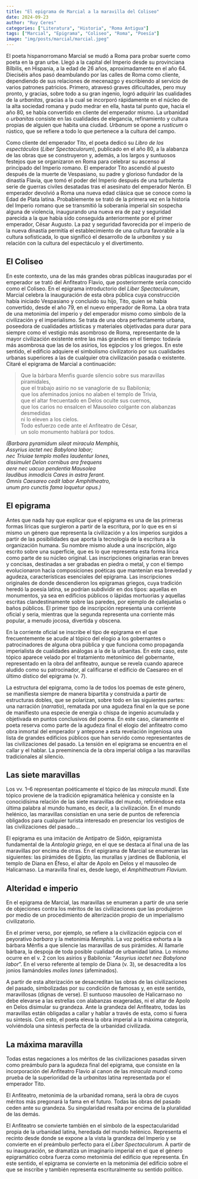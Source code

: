 ```yaml
---
title: "El epigrama de Marcial a la maravilla del Coliseo"
date: 2024-09-23
author: "Ruy Ceres"
categories: ["Literatura", "Historia", "Roma Antigua"]
tags: ["Marcial", "Epigrama", "Coliseo", "Roma", "Poesía"]
image: "img/posts/marcial/marcial.jpeg"
---
```


El poeta hispanorromano Marcial se mudó a Roma para probar suerte como poeta en la gran urbe. Llegó a la capital del Imperio desde su provinciana Bílbilis, en Hispania, a la edad de 26 años, aproximadamente en el año 64. Dieciséis años pasó deambulando por las calles de Roma como cliente, dependiendo de sus relaciones de mecenazgo y escribiendo al servicio de varios patrones patricios. Primero, atravesó graves dificultades, pero muy pronto, y gracias, sobre todo a su gran ingenio, logró adquirir las cualidades de la *urbanitas*, gracias a la cual se incorporó rápidamente en el núcleo de la alta sociedad romana y pudo medrar en ella, hasta tal punto que, hacia el año 80, se había convertido en cliente del emperador mismo. La urbanidad o *urbanitas* consiste en las cualidades de elegancia, refinamiento y cultura propias de alguien que habita una ciudad. *Urbanum* se opone a *rusticum* o rústico, que se refiere a todo lo que pertenece a la cultura del campo.

Como cliente del emperador Tito, el poeta dedicó su *Libro de los espectáculos* (*Liber Spectaculorum*), publicado en el año 80, a la alabanza de las obras que se construyeron y, además, a los largos y suntuosos festejos que se organizaron en Roma para celebrar su ascenso al principado del Imperio romano. El emperador Tito ascendió al puesto después de la muerte de Vespasiano, su padre y glorioso fundador de la dinastía Flavia, que tomó el poder del Imperio después de una turbulenta serie de guerras civiles desatadas tras el asesinato del emperador Nerón. El emperador devolvió a Roma una nueva edad clásica que se conoce como la Edad de Plata latina. Probablemente se trató de la primera vez en la historia del Imperio romano que se transmitió la soberanía imperial sin sospecha alguna de violencia, inaugurando una nueva era de paz y seguridad parecida a la que había sido conseguida anteriormente por el primer emperador, César Augusto. La paz y seguridad favorecida por el imperio de la nueva dinastía permitía el establecimiento de una cultura favorable a la cultura sofisticada, lo que significó el desarrollo de la *urbanitas* y su relación con la cultura del espectáculo y el divertimento.

## El Coliseo

En este contexto, una de las más grandes obras públicas inauguradas por el emperador se trató del Anfiteatro Flavio, que posteriormente sería conocido como el Coliseo. En el epigrama introductorio del *Liber Spectaculorum*, Marcial celebra la inauguración de esta obra pública cuya construcción había iniciado Vespasiano y concluido su hijo, Tito, quien se había convertido, desde el año 79, en el nuevo emperador de Roma. La obra trata de una metonimia del imperio y del emperador mismo como símbolo de la civilización y el imperialismo. Se trata de una obra perfectamente urbana, poseedora de cualidades artísticas y materiales objetivadas para durar para siempre como el vestigio más asombroso de Roma, representante de la mayor civilización existente entre las más grandes en el tiempo: todavía más asombrosa que las de los asirios, los egipcios y los griegos. En este sentido, el edificio adquiere el simbolismo civilizatorio por sus cualidades urbanas superiores a las de cualquier otra civilización pasada o existente. Citaré el epigrama de Marcial a continuación:

> Que la bárbara Menfis guarde silencio sobre sus maravillas piramidales,  
> que el trabajo asirio no se vanaglorie de su Babilonia;  
> que los afeminados jonios no alaben el templo de Trivia,  
> que el altar frecuentado en Delos oculte sus cuernos,  
> que los carios no ensalcen el Mausoleo colgante con alabanzas desmedidas  
> ni lo eleven a los cielos.  
> Todo esfuerzo cede ante el Anfiteatro de César,  
> un solo monumento hablará por todos.

*(Barbara pyramidum sileat miracula Memphis,  
Assyrius iactet nec Babylona labor;  
nec Triuiae templo molles laudentur Iones,  
dissimulet Delon cornibus ara frequens  
aere nec uacuo pendentia Mausolea  
laudibus inmodicis Cares in astra ferant.  
Omnis Caesareo cedit labor Amphitheatro,  
unum pro cunctis fama loquetur opus.)*

## El epigrama

Antes que nada hay que explicar que el epigrama es una de las primeras formas líricas que surgieron a partir de la escritura, por lo que es en sí mismo un género que representa la civilización y a los imperios surgidos a partir de las posibilidades que aporta la tecnología de la escritura a la organización humana. Su nombre mismo alude a una inscripción, algo escrito sobre una superficie, que es lo que representa esta forma lírica como parte de su núcleo original. Las inscripciones originarias eran breves y concisas, destinadas a ser grabadas en piedra o metal, y con el tiempo evolucionaron hacia composiciones poéticas que mantenían esa brevedad y agudeza, características esenciales del epigrama. Las inscripciones originales de donde descendieron los epigramas griegos, cuya tradición heredó la poesía latina, se podrían subdividir en dos tipos: aquellas en monumentos, ya sea en edificios públicos o lápidas mortuorias y aquellas escritas clandestinamente sobre las paredes, por ejemplo de callejuelas o baños públicos. El primer tipo de inscripción representa una corriente oficial y seria, mientras que la segunda representa una corriente más popular, a menudo jocosa, divertida y obscena.

En la corriente oficial se inscribe el tipo de epigrama en el que frecuentemente se acude al tópico del elogio a los gobernantes o patrocinadores de alguna obra pública y que funciona como propaganda imperialista de cualidades análogas a la de la urbanitas. En este caso, este tópico aparece velado por el tratamiento metonímico del gobernante, representado en la obra del anfiteatro, aunque se revela cuando aparece aludido como su patrocinador, al calificarse el edificio de Caesareo en el último dístico del epigrama (v. 7).

La estructura del epigrama, como la de todos los poemas de este género, se manifiesta siempre de manera bipartita y construida a partir de estructuras dobles, que se polarizan, sobre todo en las siguientes partes: una narración (*narratio*), rematada por una agudeza final en la que se pone de manifiesto una especie de energía o chispa de ingenio acumulada y objetivada en puntos conclusivos del poema. En este caso, claramente el poeta reserva como parte de la agudeza final el elogio del anfiteatro como obra inmortal del emperador y antepone a esta revelación ingeniosa una lista de grandes edificios públicos que han servido como representantes de las civilizaciones del pasado. La tensión en el epigrama se encuentra en el callar y el hablar. La preeminencia de la obra imperial obliga a las maravillas tradicionales al silencio.

## Las siete maravillas

Los vv. 1–6 representan poéticamente el tópico de las *miracula mundi*. Este tópico proviene de la tradición epigramática helénica y consiste en la conocidísima relación de las siete maravillas del mundo, refiriéndose esta última palabra al mundo humano, es decir, a la civilización. En el mundo helénico, las maravillas consistían en una serie de puntos de referencia obligados para cualquier turista interesado en presenciar los vestigios de las civilizaciones del pasado...

El epigrama es una imitación de Antípatro de Sidón, epigramista fundamental de la *Antología griega*, en el que se destaca al final una de las maravillas por encima de otras. En el epigrama de Marcial se enumeran las siguientes: las pirámides de Egipto, las murallas y jardines de Babilonia, el templo de Diana en Éfeso, el altar de Apolo en Delos y el mausoleo de Halicarnaso. La maravilla final es, desde luego, el *Amphitheatrum Flavium*.

## Alteridad e imperio

En el epigrama de Marcial, las maravillas se enumeran a partir de una serie de objeciones contra los méritos de las civilizaciones que las produjeron por medio de un procedimiento de alterización propio de un imperialismo civilizatorio.

En el primer verso, por ejemplo, se refiere a la civilización egipcia con el peyorativo *barbara* y la metonimia *Memphis*. La voz poética exhorta a la bárbara Ménfis a que silencie las maravillas de sus pirámides. Al llamarle bárbara, la despoja de toda posible cualidad de urbanidad latina. Lo mismo ocurre en el v. 2 con los asirios y Babilonia: “*Assyrius iactet nec Babylona labor*”. En el verso referente al templo de Diana (v. 3), se desacredita a los jonios llamándoles *molles Iones* (afeminados).

A partir de esta alterización se desacreditan las obras de las civilizaciones del pasado, simbolizadas por su condición de famosas y, en este sentido, maravillosas (dignas de verse). El suntuoso mausoleo de Halicarnaso no debe elevarse a las estrellas con alabanzas exageradas, ni el altar de Apolo en Delos disimular su grandeza. Ante la grandeza del Anfiteatro, todas las maravillas están obligadas a callar y hablar a través de esta, como si fuera su síntesis. Con esto, el poeta eleva la obra imperial a la máxima categoría, volviéndola una síntesis perfecta de la urbanidad civilizada.

## La máxima maravilla

Todas estas negaciones a los méritos de las civilizaciones pasadas sirven como preámbulo para la agudeza final del epigrama, que consiste en la incorporación del Anfiteatro Flavio al canon de las *miracula mundi* como prueba de la superioridad de la *urbanitas* latina representada por el emperador Tito.

El Anfiteatro, metonimia de la urbanidad romana, será la obra de cuyos méritos más pregonará la fama en el futuro. Todas las obras del pasado ceden ante su grandeza. Su singularidad resalta por encima de la pluralidad de las demás.

El Anfiteatro se convierte también en el símbolo de la espectacularidad propia de la urbanidad latina, heredada del mundo helénico. Representa el recinto desde donde se expone a la vista la grandeza del Imperio y se convierte en el preámbulo perfecto para el *Liber Spectaculorum*. A partir de su inauguración, se dramatiza un imaginario imperial en el que el género epigramático cobra fuerza como metonimia del edificio que representa. En este sentido, el epigrama se convierte en la metonimia del edificio sobre el que se inscribe y también representa escrituralmente su sentido político.
